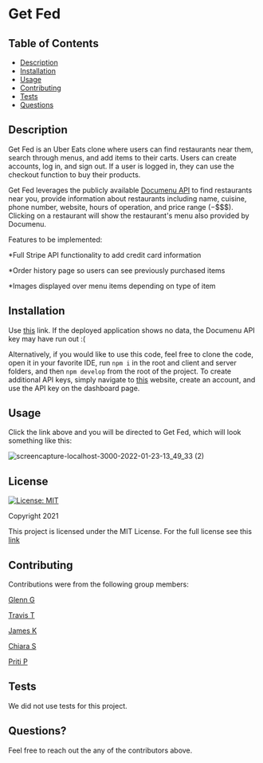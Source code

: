# Get Fed

## Table of Contents
* [Description](#description)
* [Installation](#installation)
* [Usage](#usage)
* [Contributing](#contributing)
* [Tests](#tests)
* [Questions](#questions)

## Description
Get Fed is an Uber Eats clone where users can find restaurants near them, search through menus, and add items to their carts. Users can create accounts, log in, and sign out. If a user is logged in, they can use the checkout function to buy their products.

Get Fed leverages the publicly available [Documenu API](https://documenu.com/) to find restaurants near you, provide information about restaurants including name, cuisine, phone number, website, hours of operation, and price range ($-$$$$). Clicking on a restaurant will show the restaurant's menu also provided by Documenu.

Features to be implemented:

*Full Stripe API functionality to add credit card information

*Order history page so users can see previously purchased items

*Images displayed over menu items depending on type of item


## Installation
Use [this](https://get-fed-project.herokuapp.com/) link. If the deployed application shows no data, the Documenu API key may have run out :(

Alternatively, if you would like to use this code, feel free to clone the code, open it in your favorite IDE, run `npm i` in the root and client and server folders, and then `npm develop` from the root of the project. To create additional API keys, simply navigate to [this](https://documenu.com/) website, create an account, and use the API key on the dashboard page.

## Usage
Click the link above and you will be directed to Get Fed, which will look something like this: 

![screencapture-localhost-3000-2022-01-23-13_49_33 (2)](https://user-images.githubusercontent.com/86434738/150693352-8c33a7ea-1d30-4c80-91cf-a8fabb7e3a03.jpg)


## License
[![License: MIT](https://img.shields.io/badge/License-MIT-red.svg)](https://opensource.org/licenses/MIT)

Copyright 2021

This project is licensed under the MIT License. For the full license see this [link](https://opensource.org/licenses/MIT)

## Contributing

Contributions were from the following group members:

[Glenn G](https://github.com/ggamb)

[Travis T](https://github.com/tygrski)

[James K](https://github.com/JustKidding22)

[Chiara S](https://github.com/ChiaraNS)

[Priti P](https://github.com/patelpr03)

## Tests
We did not use tests for this project.

## Questions?
Feel free to reach out the any of the contributors above.
